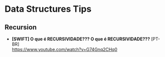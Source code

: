 # Data Structures Tips

## Recursion
- **[SWIFT] O que é RECURSIVIDADE??? O que é RECURSIVIDADE???** [PT-BR] \
https://www.youtube.com/watch?v=G74Gnq2CHq0